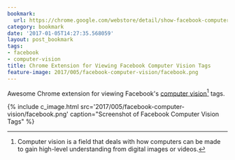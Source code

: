 ```yaml
---
bookmark:
  url: https://chrome.google.com/webstore/detail/show-facebook-computer-vi/elafbihhbfmfihdflghclaclcilcnmie?hl=en-US&gl=US
category: bookmark
date: '2017-01-05T14:27:35.568059'
layout: post_bookmark
tags:
- facebook
- computer-vision
title: Chrome Extension for Viewing Facebook Computer Vision Tags
feature-image: 2017/005/facebook-computer-vision/facebook.png
---
```


Awesome Chrome extension for viewing Facebook's [computer vision](https://en.wikipedia.org/wiki/Computer_vision)[^1] tags.

{% include c_image.html src='2017/005/facebook-computer-vision/facebook.png' caption="Screenshot of Facebook Computer Vision Tags" %}

[^1]: Computer vision is a field that deals with how computers can be made to gain high-level understanding from digital images or videos.

